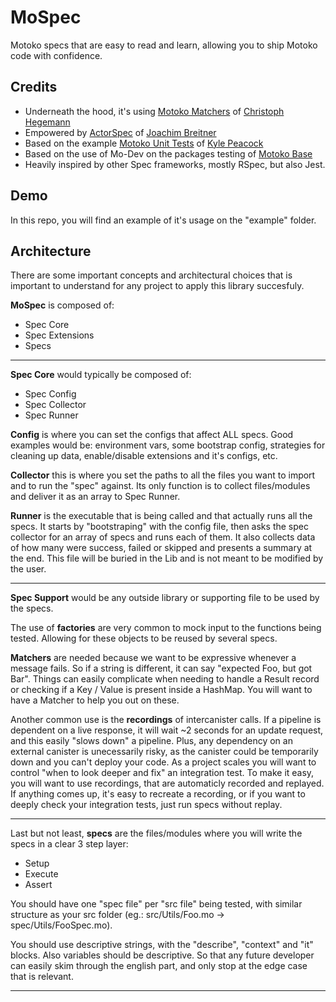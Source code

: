 # MoSpec
Motoko specs that are easy to read and learn, allowing you to ship Motoko code with confidence.

## Credits
- Underneath the hood, it's using [Motoko Matchers](https://kritzcreek.github.io/motoko-matchers) of [Christoph Hegemann](https://github.com/kritzcreek)
- Empowered by [ActorSpec](https://github.com/dfinity/motoko-base/tree/e4efcb9bbd8c8eeff41b3d461b679e43d1d66f44/examples/actorspec) of [Joachim Breitner](https://github.com/nomeata)
- Based on the example [Motoko Unit Tests](https://github.com/krpeacock/motoko-unit-tests) of [Kyle Peacock](https://github.com/krpeacock)
- Based on the use of Mo-Dev on the packages testing of [Motoko Base](https://github.com/dfinity/motoko-base/)
- Heavily inspired by other Spec frameworks, mostly RSpec, but also Jest.

## Demo
In this repo, you will find an example of it's usage on the "example" folder.

## Architecture
There are some important concepts and architectural choices that is important to understand for any project to apply this library succesfuly.

**MoSpec** is composed of:
- Spec Core
- Spec Extensions
- Specs

---

**Spec Core** would typically be composed of:
- Spec Config
- Spec Collector
- Spec Runner

**Config** is where you can set the configs that affect ALL specs. Good examples would be: environment vars, some bootstrap config, strategies for cleaning up data, enable/disable extensions and it's configs, etc.

**Collector** this is where you set the paths to all the files you want to import and to run the "spec" against. Its only function is to collect files/modules and deliver it as an array to Spec Runner.

**Runner** is the executable that is being called and that actually runs all the specs. It starts by "bootstraping" with the config file, then asks the spec collector for an array of specs and runs each of them. It also collects data of how many were success, failed or skipped and presents a summary at the end. This file will be buried in the Lib and is not meant to be modified by the user.

---

**Spec Support** would be any outside library or supporting file to be used by the specs.

The use of **factories** are very common to mock input to the functions being tested. Allowing for these objects to be reused by several specs.

**Matchers** are needed because we want to be expressive whenever a message fails. So if a string is different, it can say "expected Foo, but got Bar". Things can easily complicate when needing to handle a Result record or checking if a Key / Value is present inside a HashMap. You will want to have a Matcher to help you out on these.

Another common use is the **recordings** of intercanister calls. If a pipeline is dependent on a live response, it will wait ~2 seconds for an update request, and this easily "slows down" a pipeline. 
Plus, any dependency on an external canister is unecessarily risky, as the canister could be temporarily down and you can't deploy your code. 
As a project scales you will want to control "when to look deeper and fix" an integration test. To make it easy, you will want to use recordings, that are automaticly recorded and replayed. If anything comes up, it's easy to recreate a recording, or if you want to deeply check your integration tests, just run specs without replay.

---

Last but not least, **specs** are the files/modules where you will write the specs in a clear 3 step layer:
- Setup
- Execute
- Assert

You should have one "spec file" per "src file" being tested, with similar structure as your src folder (eg.: src/Utils/Foo.mo -> spec/Utils/FooSpec.mo).

You should use descriptive strings, with the "describe", "context" and "it" blocks. Also variables should be descriptive. So that any future developer can easily skim through the english part, and only stop at the edge case that is relevant.

 ---
